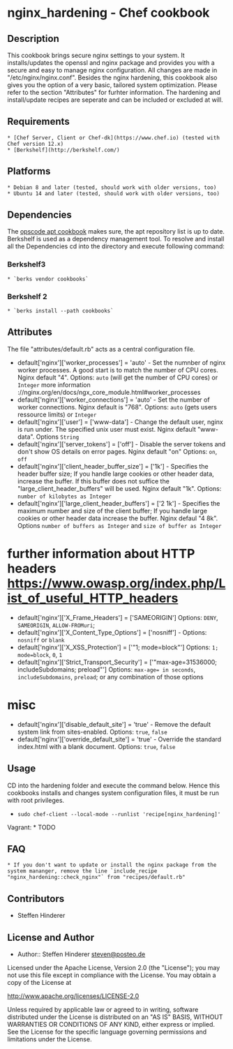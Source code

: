 # nginx_hardening - Chef cookbook

## Description
This cookbook brings secure nginx settings to your system. It installs/updates the openssl and nginx package and provides you with a secure and easy to manage nginx configuration. 
All changes are made in "/etc/nginx/nginx.conf". Besides the nginx hardening, this cookbook also gives you the option of a very basic, tailored system optimization. 
Please refer to the section "Attributes" for furhter information. The hardening and install/update recipes are seperate and can be included or excluded at will.

## Requirements
    * [Chef Server, Client or Chef-dk](https://www.chef.io) (tested with Chef version 12.x)
    * [Berkshelf](http://berkshelf.com/)

## Platforms 
    * Debian 8 and later (tested, should work with older versions, too)
    * Ubuntu 14 and later (tested, should work with older versions, too)
    
## Dependencies
The [opscode apt cookbook](https://github.com/opscode-cookbooks/apt) makes sure, the apt reposítory list is up to date. 
Berkshelf is used as a dependency management tool. To resolve and install all the Dependencies cd into the directory and execute following command:

### Berkshelf3
    * `berks vendor cookbooks`

### Berkshelf 2
    * `berks install --path cookbooks`

## Attributes
The file "attributes/default.rb" acts as a central configuration file.

* default['nginx']['worker_processes'] 			= 'auto'	-	                              Set the numnber of nginx worker processes. A good start is to match the number of CPU cores. Nginx default "4". Options: `auto` (will get the number of CPU cores) or `Integer` more information ://nginx.org/en/docs/ngx_core_module.html#worker_processes
* default['nginx']['worker_connections'] 		= 'auto'	-	                              Set the number of worker connections. Nginx default is "768". Options: `auto` (gets users ressource limits) or `Integer`
* default['nginx']['user'] 				= ['www-data']	-	                              Change the default user, nginx is run under. The specified unix user must exist. Nginx default "www-data". Options `String`
* default['nginx']['server_tokens'] 			= ['off']	-	                              Disable the server tokens and don't show OS details on error pages. Nginx default "on" Options: `on`, `off`
* default['nginx']['client_header_buffer_size'] 	= ['1k']	-	                              Specifies the header buffer size; If you handle large cookies or other header data, increase the buffer. If this buffer does not suffice the "large_client_header_buffers" will be used. Nginx default "1k". Options: `number of kilobytes as Integer`
* default['nginx']['large_client_header_buffers'] 	= ['2 1k']	-	                              Specifies the maximum number and size of the client buffer; If you handle large cookies or other header data increase the buffer. Nginx defaul "4 8k". Options `number of buffers as Integer` and `size of buffer as Integer`

# further information about HTTP headers https://www.owasp.org/index.php/List_of_useful_HTTP_headers
* default['nginx']['X_Frame_Headers'] 			= ['SAMEORIGIN']	                                Options: `DENY`, `SAMEORIGIN`, `ALLOW-FROMuri`; 
* default['nginx']['X_Content_Type_Options'] 		= ['nosniff']	-	                                Options: `nosniff` or  `blank`
* default['nginx']['X_XSS_Protection'] 			= ['"1; mode=block"']	                                Options: `1; mode=block`, `0`, `1`
* default['nginx']['Strict_Transport_Security'] 	= ['"max-age=31536000; includeSubdomains; preload"']	Options: `max-age= in seconds`, `includeSubdomains`, `preload`; or any combination of those options
                                                           
# misc
* default['nginx']['disable_default_site']		= 'true'	-	                                Remove the default system link from sites-enabled. Options: `true`, `false`                                                     
* default['nginx']['override_default_site']		= 'true'	-	                                Override the standard index.html with a blank document. Options: `true`, `false`


## Usage
CD into the hardening folder and execute the command below. Hence this cookbooks installs and changes system configuration files, it must be run with root privileges.

  * `sudo chef-client --local-mode --runlist 'recipe[nginx_hardening]'`
  
Vagrant:
    * TODO
    

## FAQ
	* If you don't want to update or install the nginx package from the system mananger, remove the line `include_recipe "nginx_hardening::check_nginx"` from "recipes/default.rb"

## Contributors
* Steffen Hinderer


## License and Author
 * Author:: Steffen Hinderer steven@posteo.de
 
Licensed under the Apache License, Version 2.0 (the "License"); you may not use this file except in compliance with the License. You may obtain a copy of the License at

http://www.apache.org/licenses/LICENSE-2.0

Unless required by applicable law or agreed to in writing, software distributed under the License is distributed on an "AS IS" BASIS, WITHOUT WARRANTIES OR CONDITIONS OF ANY KIND, either express or implied. See the License for the specific language governing permissions and limitations under the License.
